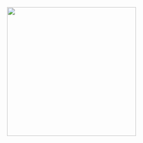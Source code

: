  <div align="center">
   <img src="https://i.pinimg.com/236x/70/d8/74/70d8748dfc0d69dd4afc890626b1ce74.jpg" height="300"
    </div>
 
    
   
   
